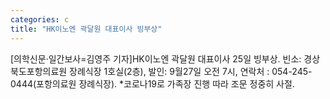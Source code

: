 ```yaml
---
categories: c
title: "HK이노엔 곽달원 대표이사 빙부상"
---
```

[의학신문·일간보사=김영주 기자]HK이노엔 곽달원 대표이사 25일 빙부상. 빈소: 경상북도포항의료원 장례식장 1호실(2층), 발인: 9월27일 오전 7시, 연락처 : 054-245-0444(포항의료원 장례식장). *코로나19로 가족장 진행 따라 조문 정중히 사절.
